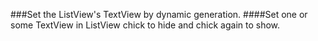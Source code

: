 ###Set the ListView's TextView by dynamic generation.
####Set one or some TextView in ListView chick to hide and chick again to show.
